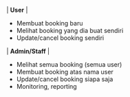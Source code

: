                  
| **User** | 
- Membuat booking baru<br>
- Melihat booking yang dia buat sendiri<br>
- Update/cancel booking sendiri        
                                
| **Admin/Staff** | 
- Melihat semua booking (semua user)<br>
- Membuat booking atas nama user<br>
- Update/cancel booking siapa saja<br>
- Monitoring, reporting 
